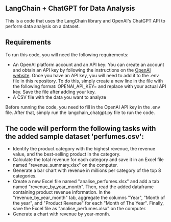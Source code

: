 ## LangChain + ChatGPT for Data Analysis

This is a code that uses the LangChain library and OpenAI's ChatGPT API to perform data analysis on a dataset.

## Requirements

To run this code, you will need the following requirements:

- An OpenAI platform account and an API key: You can create an account and obtain an API key by following the instructions on the [OpenAI website](https://beta.openai.com/docs/api-reference/authentication). Once you have an API key, you will need to add it to the .env file in this repository. To do this, simply create a new line in the file with the following format: OPENAI_API_KEY=<your-api-key> and replace <your-api-key> with your actual API key. Save the file after adding your key.
- A CSV file with the data you want to analyze

Before running the code, you need to fill in the OpenAI API key in the .env file. After that, simply run the langchain_chatgpt.py file to run the code.

## The code will perform the following tasks with the added sample dataset 'perfumes.csv':

- Identify the product category with the highest revenue, the revenue value, and the best-selling product in the category.
- Calculate the total revenue for each category and save it in an Excel file named "revenue_summary.xlsx" on the computer.
- Generate a bar chart with revenue in millions per category of the top 8 categories.
- Create a new Excel file named "analise_perfumes.xlsx" and add a tab named "revenue_by_year_month". Then, read the added dataframe containing product revenue information. In the "revenue_by_year_month" tab, aggregate the columns "Year", "Month of the year", and "Product Revenue" for each "Month of The Year". Finally, save the Excel file as "analise_perfumes.xlsx" on the computer.
- Generate a chart with revenue by year-month.

